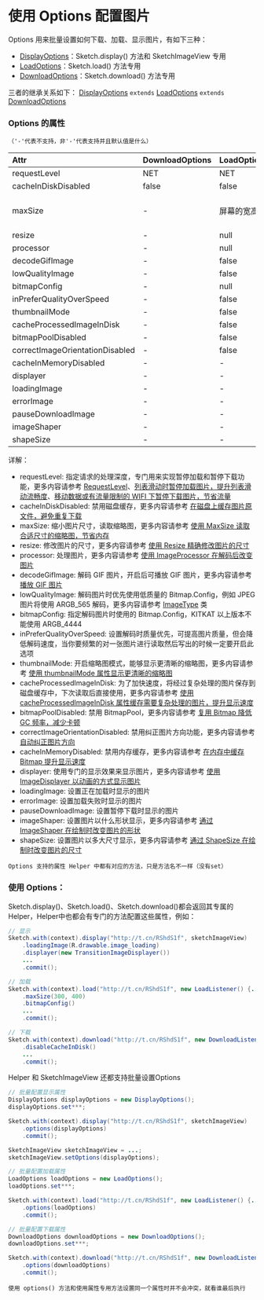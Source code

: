 # 使用 Options 配置图片

Options 用来批量设置如何下载、加载、显示图片，有如下三种：

* [DisplayOptions]：Sketch.display() 方法和 SketchImageView 专用
* [LoadOptions]：Sketch.load() 方法专用
* [DownloadOptions]：Sketch.download() 方法专用

三者的继承关系如下：
[DisplayOptions] `extends` [LoadOptions] `extends` [DownloadOptions]

### Options 的属性

`（'-'代表不支持，非'-'代表支持并且默认值是什么）`

|Attr|DownloadOptions|LoadOptions|DisplayOptions|
|:---|:---|:---|:---|
|requestLevel|NET|NET|NET|
|cacheInDiskDisabled|false|false|false|
|maxSize|-|屏幕的宽高|优先考虑 ImageView 的 layout_width 和 layout_height|
|resize|-|null|null|
|processor|-|null|null|
|decodeGifImage|-|false|false|
|lowQualityImage|-|false|false|
|bitmapConfig|-|null|null|
|inPreferQualityOverSpeed|-|false|false|
|thumbnailMode|-|false|false|
|cacheProcessedImageInDisk|-|false|false|
|bitmapPoolDisabled|-|false|false|
|correctImageOrientationDisabled|-|false|false|
|cacheInMemoryDisabled|-|-|false|
|displayer|-|-|DefaultImageDisplayer|
|loadingImage|-|-|null|
|errorImage|-|-|null|
|pauseDownloadImage|-|-|null|
|imageShaper|-|-|null|
|shapeSize|-|-|null|

详解：

* requestLevel: 指定请求的处理深度，专门用来实现暂停加载和暂停下载功能，更多内容请参考 [RequestLevel]、[列表滑动时暂停加载图片，提升列表滑动流畅度][pause_load]、[移动数据或有流量限制的 WIFI 下暂停下载图片，节省流量][pause_download]
* cacheInDiskDisabled: 禁用磁盘缓存，更多内容请参考 [在磁盘上缓存图片原文件，避免重复下载][disk_cache]
* maxSize: 缩小图片尺寸，读取缩略图，更多内容请参考 [使用 MaxSize 读取合适尺寸的缩略图，节省内存][max_size]
* resize: 修改图片的尺寸，更多内容请参考 [使用 Resize 精确修改图片的尺寸][resize]
* processor: 处理图片，更多内容请参考 [使用 ImageProcessor 在解码后改变图片][image_processor]
* decodeGifImage: 解码 GIF 图片，开启后可播放 GIF 图片，更多内容请参考 [播放 GIF 图片][play_gif_image]
* lowQualityImage: 解码图片时优先使用低质量的 Bitmap.Config，例如 JPEG 图片将使用 ARGB_565 解码，更多内容请参考 [ImageType] 类
* bitmapConfig: 指定解码图片时使用的 Bitmap.Config，KITKAT 以上版本不能使用 ARGB_4444
* inPreferQualityOverSpeed: 设置解码时质量优先，可提高图片质量，但会降低解码速度，当你要频繁的对一张图片进行读取然后写出的时候一定要开启此选项
* thumbnailMode: 开启缩略图模式，能够显示更清晰的缩略图，更多内容请参考 [使用 thumbnailMode 属性显示更清晰的缩略图][thumbnail_mode]
* cacheProcessedImageInDisk: 为了加快速度，将经过复杂处理的图片保存到磁盘缓存中，下次读取后直接使用，更多内容请参考 [使用 cacheProcessedImageInDisk 属性缓存需要复杂处理的图片，提升显示速度][cache_processed_image_in_disk]
* bitmapPoolDisabled: 禁用 BitmapPool，更多内容请参考 [复用 Bitmap 降低 GC 频率，减少卡顿][bitmap_pool]
* correctImageOrientationDisabled: 禁用纠正图片方向功能，更多内容请参考 [自动纠正图片方向][correct_image_orientation]
* cacheInMemoryDisabled: 禁用内存缓存，更多内容请参考 [在内存中缓存 Bitmap 提升显示速度][memory_cache]
* displayer: 使用专门的显示效果来显示图片，更多内容请参考 [使用 ImageDisplayer 以动画的方式显示图片][image_displayer]
* loadingImage: 设置正在加载时显示的图片
* errorImage: 设置加载失败时显示的图片
* pauseDownloadImage: 设置暂停下载时显示的图片
* imageShaper: 设置图片以什么形状显示，更多内容请参考 [通过 ImageShaper 在绘制时改变图片的形状][imag_shaper]
* shapeSize: 设置图片以多大尺寸显示，更多内容请参考 [通过 ShapeSize 在绘制时改变图片的尺寸][shape_size]

`Options 支持的属性 Helper 中都有对应的方法，只是方法名不一样（没有set）`

### 使用 Options：

Sketch.display()、Sketch.load()、Sketch.download()都会返回其专属的Helper，Helper中也都会有专门的方法配置这些属性，例如：

```java
// 显示
Sketch.with(context).display("http://t.cn/RShdS1f", sketchImageView)
	.loadingImage(R.drawable.image_loading)
	.displayer(new TransitionImageDisplayer())
	...
	.commit();

// 加载
Sketch.with(context).load("http://t.cn/RShdS1f", new LoadListener() {...})
	.maxSize(300, 400)
	.bitmapConfig()
	...
	.commit();

// 下载
Sketch.with(context).download("http://t.cn/RShdS1f", new DownloadListener(){...})
	.disableCacheInDisk()
	...
	.commit();
```

Helper 和 SketchImageView 还都支持批量设置Options

```java
// 批量配置显示属性
DisplayOptions displayOptions = new DisplayOptions();
displayOptions.set***;

Sketch.with(context).display("http://t.cn/RShdS1f", sketchImageView)
	.options(displayOptions)
	.commit();

SketchImageView sketchImageView = ...;
sketchImageView.setOptions(displayOptions);

// 批量配置加载属性
LoadOptions loadOptions = new LoadOptions();
loadOptions.set***;

Sketch.with(context).load("http://t.cn/RShdS1f", new LoadListener() {...})
	.options(loadOptions)
	.commit();

// 批量配置下载属性
DownloadOptions downloadOptions = new DownloadOptions();
downloadOptions.set***;

Sketch.with(context).download("http://t.cn/RShdS1f", new DownloadListener(){...})
	.options(downloadOptions)
	.commit();
```

``使用 options() 方法和使用属性专用方法设置同一个属性时并不会冲突，就看谁最后执行``

[RequestLevel]: ../../sketch/src/main/java/com/xiaopan/sketch/request/RequestLevel.java
[load_android_download]: load_android_download.md
[disk_cache]: disk_cache.md
[memory_cache]: memory_cache.md
[thumbnail_mode]: thumbnail_mode.md
[ImageType]: ../../sketch/src/main/java/com/xiaopan/sketch/decode/ImageType.java
[max_size]: max_size.md
[resize]: resize.md
[image_processor]: image_processor.md
[play_gif_image]: play_gif_image.md
[cache_processed_image_in_disk]: cache_processed_image_in_disk.md.md
[bitmap_pool]: bitmap_pool.md
[correct_image_orientation]: correct_image_orientation.md.md
[image_displayer]: image_displayer.md
[imag_shaper]: image_shaper.md
[shape_size]: shape_size.md
[pause_load]: pause_load.md
[pause_download]: pause_download.md
[DownloadOptions]: ../../sketch/src/main/java/me/xiaopan/sketch/request/DownloadOptions.java
[LoadOptions]: ../../sketch/src/main/java/me/xiaopan/sketch/request/LoadOptions.java
[DisplayOptions]: ../../sketch/src/main/java/me/xiaopan/sketch/request/DisplayOptions.java

